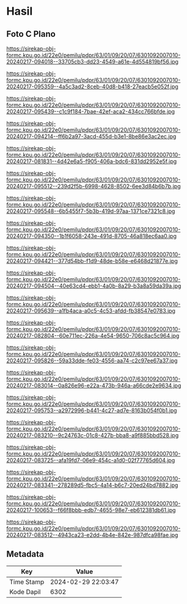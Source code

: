 # Hasil

## Foto C Plano

https://sirekap-obj-formc.kpu.go.id/22e0/pemilu/pdpr/63/01/09/20/07/6301092007010-20240217-094018--33705cb3-dd23-4549-a61e-4d554819bf56.jpg

https://sirekap-obj-formc.kpu.go.id/22e0/pemilu/pdpr/63/01/09/20/07/6301092007010-20240217-095359--4a5c3ad2-8ceb-40d8-b418-27eacb5e052f.jpg

https://sirekap-obj-formc.kpu.go.id/22e0/pemilu/pdpr/63/01/09/20/07/6301092007010-20240217-095439--c1c9f184-7bae-42ef-aca2-434cc766bfde.jpg

https://sirekap-obj-formc.kpu.go.id/22e0/pemilu/pdpr/63/01/09/20/07/6301092007010-20240217-094214--ff6b2a97-3acd-455d-b3e1-8be86e3ac2ec.jpg

https://sirekap-obj-formc.kpu.go.id/22e0/pemilu/pdpr/63/01/09/20/07/6301092007010-20240217-081831--4d42e6a5-f905-406a-bdc6-831dd2952e5f.jpg

https://sirekap-obj-formc.kpu.go.id/22e0/pemilu/pdpr/63/01/09/20/07/6301092007010-20240217-095512--239d2f5b-6998-4628-8502-6ee3d84b6b7b.jpg

https://sirekap-obj-formc.kpu.go.id/22e0/pemilu/pdpr/63/01/09/20/07/6301092007010-20240217-095548--6b5455f7-5b3b-419d-97aa-1371ce7321c8.jpg

https://sirekap-obj-formc.kpu.go.id/22e0/pemilu/pdpr/63/01/09/20/07/6301092007010-20240217-094350--1b1f6058-243e-491d-8705-46a818ec6aa0.jpg

https://sirekap-obj-formc.kpu.go.id/22e0/pemilu/pdpr/63/01/09/20/07/6301092007010-20240217-094421--377d54bb-f1d9-48de-b58e-e6468d21877e.jpg

https://sirekap-obj-formc.kpu.go.id/22e0/pemilu/pdpr/63/01/09/20/07/6301092007010-20240217-094504--40e63cd4-ebb1-4a0b-8a29-b3a8a59da39a.jpg

https://sirekap-obj-formc.kpu.go.id/22e0/pemilu/pdpr/63/01/09/20/07/6301092007010-20240217-095639--a1fb4aca-a0c5-4c53-afdd-fb38547e0783.jpg

https://sirekap-obj-formc.kpu.go.id/22e0/pemilu/pdpr/63/01/09/20/07/6301092007010-20240217-082804--60e711ec-226a-4e54-9650-706c8ac5c964.jpg

https://sirekap-obj-formc.kpu.go.id/22e0/pemilu/pdpr/63/01/09/20/07/6301092007010-20240217-095826--59a33dde-fe03-4556-aa74-c2c97ee67a37.jpg

https://sirekap-obj-formc.kpu.go.id/22e0/pemilu/pdpr/63/01/09/20/07/6301092007010-20240217-083014--0a826e96-e22a-473b-946a-a66cde2e9634.jpg

https://sirekap-obj-formc.kpu.go.id/22e0/pemilu/pdpr/63/01/09/20/07/6301092007010-20240217-095753--a2972996-b441-4c27-ad7e-8163b054f0b1.jpg

https://sirekap-obj-formc.kpu.go.id/22e0/pemilu/pdpr/63/01/09/20/07/6301092007010-20240217-083210--9c24763c-01c8-427b-bba8-a9f885bbd528.jpg

https://sirekap-obj-formc.kpu.go.id/22e0/pemilu/pdpr/63/01/09/20/07/6301092007010-20240217-083725--afa19fd7-06e9-454c-a1d0-02f77765d604.jpg

https://sirekap-obj-formc.kpu.go.id/22e0/pemilu/pdpr/63/01/09/20/07/6301092007010-20240217-083341--278289d5-fbc5-4a14-b6c7-20ed24bd7882.jpg

https://sirekap-obj-formc.kpu.go.id/22e0/pemilu/pdpr/63/01/09/20/07/6301092007010-20240217-100653--f66f8bbb-edb7-4655-98e7-eb612381db61.jpg

https://sirekap-obj-formc.kpu.go.id/22e0/pemilu/pdpr/63/01/09/20/07/6301092007010-20240217-083512--4943ca23-e2dd-4b4e-842e-987dfca98fae.jpg


## Metadata

| Key        | Value               |
| ---------- | ------------------- |
| Time Stamp | 2024-02-29 22:03:47 |
| Kode Dapil | 6302                |



